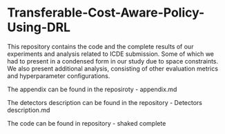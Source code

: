 # Transferable-Cost-Aware-Policy-Using-DRL

This repository contains the code and the complete results of our experiments and analysis related to ICDE submission.  Some of which we had to present in a condensed form in our study due to space constraints. We also present additional analysis, consisting of other evaluation metrics and hyperparameter configurations.

The appendix can be found in the reposiroty - appendix.md 

The detectors description can be found in the repository - Detectors description.md

The code can be found in repository - shaked complete
